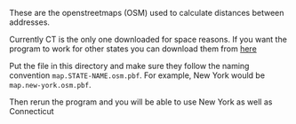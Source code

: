 These are the openstreetmaps (OSM) used to calculate distances between addresses.

Currently CT is the only one downloaded for space reasons.
If you want the program to work for other states you can download them from [here](https://download.geofabrik.de/north-america.html)

Put the file in this directory and make sure they follow the naming convention `map.STATE-NAME.osm.pbf`. For example, New York would be `map.new-york.osm.pbf`.

Then rerun the program and you will be able to use New York as well as Connecticut
